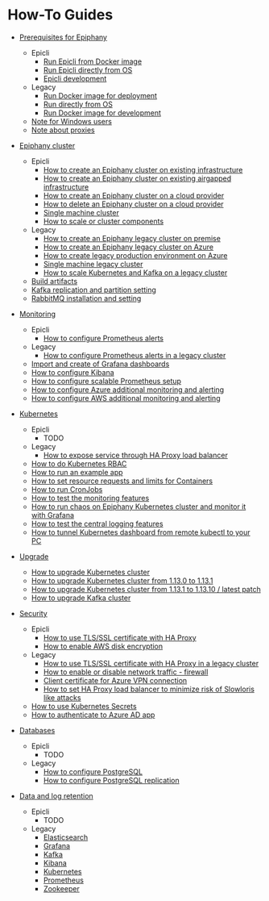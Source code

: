 # How-To Guides

- [Prerequisites for Epiphany](./howto/PREREQUISITES.md)
  - Epicli
    - [Run Epicli from Docker image](./howto/PREREQUISITES.md#run-epicli-from-docker-image)
    - [Run Epicli directly from OS](./howto/PREREQUISITES.md#run-epicli-directly-from-os)
    - [Epicli development](./howto/PREREQUISITES.md#epicli-development)
  - Legacy
    - [Run Docker image for deployment](./howto/PREREQUISITES.md#run-docker-image-for-deployment)  
    - [Run directly from OS](./howto/PREREQUISITES.md#run-directly-from-os)
    - [Run Docker image for development](./howto/PREREQUISITES.md#run-docker-image-for-development)
  - [Note for Windows users](./howto/PREREQUISITES.md#note-for-windows-users)
  - [Note about proxies](./howto/PREREQUISITES.md#note-about-proxies)

- [Epiphany cluster](./howto/CLUSTER.md)
  - Epicli
    - [How to create an Epiphany cluster on existing infrastructure](./howto/CLUSTER.md#how-to-create-an-epiphany-cluster-on-existing-infrastructure)
    - [How to create an Epiphany cluster on existing airgapped infrastructure](./howto/CLUSTER.md#how-to-create-an-epiphany-cluster-on-existing-airgapped-infrastructure)
    - [How to create an Epiphany cluster on a cloud provider](./howto/CLUSTER.md#how-to-create-an-epiphany-cluster-on-a-cloud-provider)
    - [How to delete an Epiphany cluster on a cloud provider](./howto/CLUSTER.md#how-to-delete-an-epiphany-cluster-on-a-cloud-provider)
    - [Single machine cluster](./howto/CLUSTER.md#single-machine-cluster)
    - [How to scale  or cluster components](./howto/CLUSTER.md#how-to-scale-or-cluster-components)
  - Legacy
    - [How to create an Epiphany legacy cluster on premise](./howto/CLUSTER.md#how-to-create-an-epiphany-legacy-cluster-on-premise)
    - [How to create an Epiphany legacy cluster on Azure](./howto/CLUSTER.md#how-to-create-an-epiphany-legacy-cluster-on-azure)
    - [How to create legacy production environment on Azure](./howto/CLUSTER.md#how-to-create-legacy-production-environment-on-azure)
    - [Single machine legacy cluster](./howto/CLUSTER.md#single-machine-legacy-cluster)
    - [How to scale Kubernetes and Kafka on a legacy cluster](./howto/CLUSTER.md#how-to-scale-kubernetes-and-kafka-on-a-legacy-cluster)
  - [Build artifacts](./howto/CLUSTER.md#build-artifacts)
  - [Kafka replication and partition setting](./howto/CLUSTER.md#kafka-replication-and-partition-setting)
  - [RabbitMQ installation and setting](./howto/CLUSTER.md#rabbitmq-installation-and-setting)

- [Monitoring](./howto/MONITORING.md)
  - Epicli
    - [How to configure Prometheus alerts](./howto/MONITORING.md#how-to-configure-prometheus-alerts)
  - Legacy  
    - [How to configure Prometheus alerts in a legacy cluster](./howto/MONITORING.md#how-to-configure-prometheus-alerts-in-a-legacy-cluster)
  - [Import and create of Grafana dashboards](./howto/MONITORING.md#import-and-create-of-grafana-dashboards)
  - [How to configure Kibana](./howto/MONITORING.md#how-to-configure-kibana)
  - [How to configure scalable Prometheus setup](./howto/MONITORING.md#how-to-configure-scalable-prometheus-setup)
  - [How to configure Azure additional monitoring and alerting](./howto/MONITORING.md#how-to-configure-azure-additional-monitoring-and-alerting)
  - [How to configure AWS additional monitoring and alerting](./howto/MONITORING.md#how-to-configure-aws-additional-monitoring-and-alerting)

- [Kubernetes](./howto/KUBERNETES.md)
  - Epicli
    - TODO
  - Legacy  
    - [How to expose service through HA Proxy load balancer](./howto/KUBERNETES.md#how-to-expose-service-through-ha-proxy-load-balancer)
  - [How to do Kubernetes RBAC](./howto/KUBERNETES.md#how-to-do-kubernetes-rbac)
  - [How to run an example app](./howto/KUBERNETES.md#how-to-run-an-example-app)
  - [How to set resource requests and limits for Containers](./howto/KUBERNETES.md#how-to-set-resource-requests-and-limits-for-containers)
  - [How to run CronJobs](./howto/KUBERNETES.md#how-to-run-cronjobs)
  - [How to test the monitoring features](./howto/KUBERNETES.md#how-to-test-the-monitoring-features)
  - [How to run chaos on Epiphany Kubernetes cluster and monitor it with Grafana](./howto/KUBERNETES.md#how-to-run-chaos-on-epiphany-kubernetes-cluster-and-monitor-it-with-grafana)
  - [How to test the central logging features](./howto/KUBERNETES.md#how-to-test-the-central-logging-features)
  - [How to tunnel Kubernetes dashboard from remote kubectl to your PC](./howto/KUBERNETES.md#how-to-tunnel-kubernetes-dashboard-from-remote-kubectl-to-your-pc)

- [Upgrade](./howto/UPGRADE.md)
  - [How to upgrade Kubernetes cluster](./howto/UPGRADE.md#how-to-upgrade-kubernetes-cluster)
  - [How to upgrade Kubernetes cluster from 1.13.0 to 1.13.1](./howto/UPGRADE.md#how-to-upgrade-kubernetes-cluster-from-1130-to-1131)
  - [How to upgrade Kubernetes cluster from 1.13.1 to 1.13.10 / latest patch](./howto/UPGRADE.md#how-to-upgrade-kubernetes-cluster-from-1131-to-11310--latest-patch)
  - [How to upgrade Kafka cluster](./howto/UPGRADE.md#how-to-upgrade-Kafka-cluster)

- [Security](./howto/SECURITY.md)
  - Epicli
    - [How to use TLS/SSL certificate with HA Proxy](./howto/SECURITY.md#how-to-use-tls/ssl-certificate-with-ha-proxy)
    - [How to enable AWS disk encryption](./howto/SECURITY.md#how-to-enable-AWS-disk-encryption)
  - Legacy
    - [How to use TLS/SSL certificate with HA Proxy in a legacy cluster](./howto/SECURITY.md#how-to-use-tls/ssl-certificate-with-ha-proxy-in-a-legacy-cluster)
    - [How to enable or disable network traffic - firewall](./howto/SECURITY.md#how-to-enable-or-disable-network-traffic)
    - [Client certificate for Azure VPN connection](./howto/SECURITY.md#client-certificate-for-azure-vpn-connection)
    - [How to set HA Proxy load balancer to minimize risk of Slowloris like attacks](./howto/SECURITY.md#how-to-set-HA-Proxy-load-balancer-to-minimize-risk-of-Slowloris-like-attacks)
  - [How to use Kubernetes Secrets](./howto/SECURITY.md#how-to-use-kubernetes-secrets)
  - [How to authenticate to Azure AD app](./howto/SECURITY.md#how-to-authenticate-to-azure-ad-app)

- [Databases](./howto/DATABASES.md)
  - Epicli
    - TODO
  - Legacy
    - [How to configure PostgreSQL](./howto/DATABASES.md#how-to-configure-postgresql)
    - [How to configure PostgreSQL replication](./howto/DATABASES.md#how-to-configure-postgresql-replication)

- [Data and log retention](./howto/RETENTION.md)
  - Epicli
    - TODO
  - Legacy
    - [Elasticsearch](./howto/RETENTION.md#elasticsearch)
    - [Grafana](./howto/RETENTION.md#grafana)
    - [Kafka](./howto/RETENTION.md#kafka)
    - [Kibana](./howto/RETENTION.md#kibana)
    - [Kubernetes](./howto/RETENTION.md#kubernetes)
    - [Prometheus](./howto/RETENTION.md#prometheus)
    - [Zookeeper](./howto/RETENTION.md#zookeeper)
